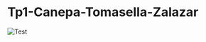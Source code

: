 # Tp1-Canepa-Tomasella-Zalazar
![Test](https://github.com/cuencadelplata/Tp1-Canepa-Tomasella-Zalazar/actions/workflows/node.js.yml/badge.svg)